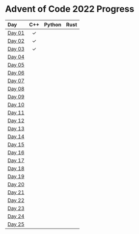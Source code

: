 
# Advent of Code 2022 Progress

| Day             | C++ | Python | Rust |
|:----------------|:---:|:------:|:----:|
| [Day 01](01day) |  ✓  |        |      |
| [Day 02](02day) |  ✓  |        |      |
| [Day 03](03day) |  ✓  |        |      |
| [Day 04](04day) |     |        |      |
| [Day 05](05day) |     |        |      |
| [Day 06](06day) |     |        |      |
| [Day 07](07day) |     |        |      |
| [Day 08](08day) |     |        |      |
| [Day 09](09day) |     |        |      |
| [Day 10](10day) |     |        |      |
| [Day 11](11day) |     |        |      |
| [Day 12](12day) |     |        |      |
| [Day 13](13day) |     |        |      |
| [Day 14](14day) |     |        |      |
| [Day 15](15day) |     |        |      |
| [Day 16](16day) |     |        |      |
| [Day 17](17day) |     |        |      |
| [Day 18](18day) |     |        |      |
| [Day 19](19day) |     |        |      |
| [Day 20](20day) |     |        |      |
| [Day 21](21day) |     |        |      |
| [Day 22](22day) |     |        |      |
| [Day 23](23day) |     |        |      |
| [Day 24](24day) |     |        |      |
| [Day 25](25day) |     |        |      |

